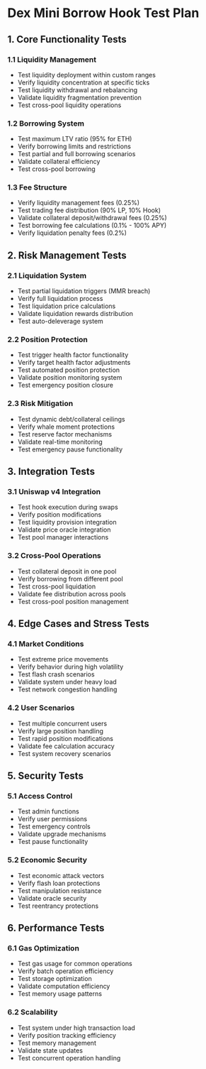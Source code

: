 # Dex Mini Borrow Hook Test Plan

## 1. Core Functionality Tests

### 1.1 Liquidity Management
- Test liquidity deployment within custom ranges
- Verify liquidity concentration at specific ticks
- Test liquidity withdrawal and rebalancing
- Validate liquidity fragmentation prevention
- Test cross-pool liquidity operations

### 1.2 Borrowing System
- Test maximum LTV ratio (95% for ETH)
- Verify borrowing limits and restrictions
- Test partial and full borrowing scenarios
- Validate collateral efficiency
- Test cross-pool borrowing

### 1.3 Fee Structure
- Verify liquidity management fees (0.25%)
- Test trading fee distribution (90% LP, 10% Hook)
- Validate collateral deposit/withdrawal fees (0.25%)
- Test borrowing fee calculations (0.1% - 100% APY)
- Verify liquidation penalty fees (0.2%)

## 2. Risk Management Tests

### 2.1 Liquidation System
- Test partial liquidation triggers (MMR breach)
- Verify full liquidation process
- Test liquidation price calculations
- Validate liquidation rewards distribution
- Test auto-deleverage system

### 2.2 Position Protection
- Test trigger health factor functionality
- Verify target health factor adjustments
- Test automated position protection
- Validate position monitoring system
- Test emergency position closure

### 2.3 Risk Mitigation
- Test dynamic debt/collateral ceilings
- Verify whale moment protections
- Test reserve factor mechanisms
- Validate real-time monitoring
- Test emergency pause functionality

## 3. Integration Tests

### 3.1 Uniswap v4 Integration
- Test hook execution during swaps
- Verify position modifications
- Test liquidity provision integration
- Validate price oracle integration
- Test pool manager interactions

### 3.2 Cross-Pool Operations
- Test collateral deposit in one pool
- Verify borrowing from different pool
- Test cross-pool liquidation
- Validate fee distribution across pools
- Test cross-pool position management

## 4. Edge Cases and Stress Tests

### 4.1 Market Conditions
- Test extreme price movements
- Verify behavior during high volatility
- Test flash crash scenarios
- Validate system under heavy load
- Test network congestion handling

### 4.2 User Scenarios
- Test multiple concurrent users
- Verify large position handling
- Test rapid position modifications
- Validate fee calculation accuracy
- Test system recovery scenarios

## 5. Security Tests

### 5.1 Access Control
- Test admin functions
- Verify user permissions
- Test emergency controls
- Validate upgrade mechanisms
- Test pause functionality

### 5.2 Economic Security
- Test economic attack vectors
- Verify flash loan protections
- Test manipulation resistance
- Validate oracle security
- Test reentrancy protections

## 6. Performance Tests

### 6.1 Gas Optimization
- Test gas usage for common operations
- Verify batch operation efficiency
- Test storage optimization
- Validate computation efficiency
- Test memory usage patterns

### 6.2 Scalability
- Test system under high transaction load
- Verify position tracking efficiency
- Test memory management
- Validate state updates
- Test concurrent operation handling 